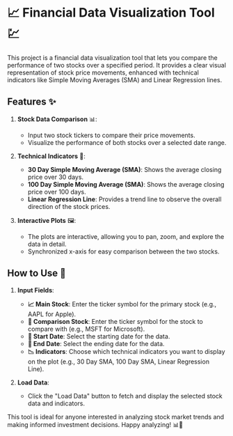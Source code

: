 # 📈 Financial Data Visualization Tool 💹

This project is a financial data visualization tool that lets you compare the performance of two stocks over a specified period. It provides a clear visual representation of stock price movements, enhanced with technical indicators like Simple Moving Averages (SMA) and Linear Regression lines.

## Features ✨

1. **Stock Data Comparison** 📊: 
   - Input two stock tickers to compare their price movements.
   - Visualize the performance of both stocks over a selected date range.

2. **Technical Indicators** 📏:
   - **30 Day Simple Moving Average (SMA)**: Shows the average closing price over 30 days.
   - **100 Day Simple Moving Average (SMA)**: Shows the average closing price over 100 days.
   - **Linear Regression Line**: Provides a trend line to observe the overall direction of the stock prices.

3. **Interactive Plots** 🖼️:
   - The plots are interactive, allowing you to pan, zoom, and explore the data in detail.
   - Synchronized x-axis for easy comparison between the two stocks.

## How to Use 🚀

1. **Input Fields**:
   - **📈 Main Stock**: Enter the ticker symbol for the primary stock (e.g., AAPL for Apple).
   - **🔄 Comparison Stock**: Enter the ticker symbol for the stock to compare with (e.g., MSFT for Microsoft).
   - **📅 Start Date**: Select the starting date for the data.
   - **📅 End Date**: Select the ending date for the data.
   - **📉 Indicators**: Choose which technical indicators you want to display on the plot (e.g., 30 Day SMA, 100 Day SMA, Linear Regression Line).

2. **Load Data**:
   - Click the "Load Data" button to fetch and display the selected stock data and indicators.

This tool is ideal for anyone interested in analyzing stock market trends and making informed investment decisions. Happy analyzing! 📊💼
